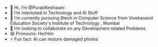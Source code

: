 - 👋 Hi, I’m @PurabKeshwani
- 👀 I’m interested in Technology and AI Stuff
- 🌱 I’m currently pursuing Btech in Computer Science from Vivekanand Education Society's Institute of Technology , Mumbai
- 💞️ I’m looking to collaborate on any Development related Problems
- 😄 Pronouns: He/Him
- ⚡ Fun fact: AI can restore damaged photos

<!---
PurabKeshwani/PurabKeshwani is a ✨ special ✨ repository because its `README.md` (this file) appears on your GitHub profile.
You can click the Preview link to take a look at your changes.
--->
